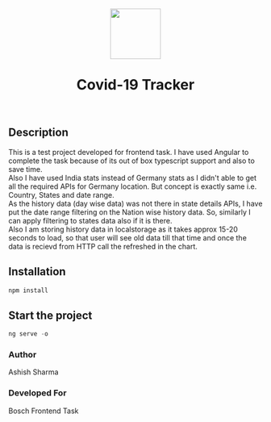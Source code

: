 <h1 align="center"><img height="100" src="https://upload.wikimedia.org/wikipedia/commons/c/c3/Bosch_logo.png" />
<br>
<br>
Covid-19 Tracker
</h1>

<br />

## Description

This is a test project developed for frontend task. I have used Angular to complete the task because of its out of box typescript support and also to save time.
<br />
Also I have used India stats instead of Germany stats as I didn't able to get all the required APIs for Germany location. But concept is exactly same i.e. Country, States and date range.
<br />
As the history data (day wise data) was not there in state details APIs, I have put the date range filtering on the Nation wise history data. So, similarly I can apply filtering to states data also if it is there.
<br />
Also I am storing history data in localstorage as it takes approx 15-20 seconds to load, so that user will see old data till that time and once the data is recievd from HTTP call the refreshed in the chart.

## Installation

```javascript
npm install
```

## Start the project

```javascript
ng serve -o
```

### Author

Ashish Sharma

### Developed For

Bosch Frontend Task
